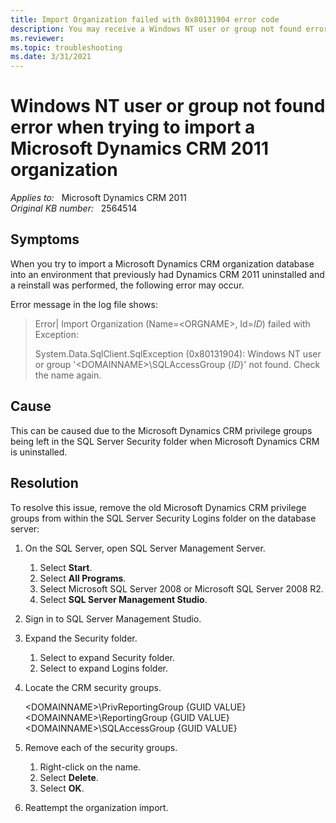 ```yaml
---
title: Import Organization failed with 0x80131904 error code
description: You may receive a Windows NT user or group not found error when importing a Microsoft Dynamics CRM 2011 organization. Provides a resolution.
ms.reviewer: 
ms.topic: troubleshooting
ms.date: 3/31/2021
---
```

# Windows NT user or group not found error when trying to import a Microsoft Dynamics CRM 2011 organization

_Applies to:_ &nbsp; Microsoft Dynamics CRM 2011  
_Original KB number:_ &nbsp; 2564514

## Symptoms

When you try to import a Microsoft Dynamics CRM organization database into an environment that previously had Dynamics CRM 2011 uninstalled and a reinstall was performed, the following error may occur.

Error message in the log file shows:

> Error| Import Organization (Name=\<ORGNAME>, Id=*ID*) failed with Exception:
>
> System.Data.SqlClient.SqlException (0x80131904): Windows NT user or group '\<DOMAINNAME>\SQLAccessGroup {*ID*}' not found. Check the name again.

## Cause

This can be caused due to the Microsoft Dynamics CRM privilege groups being left in the SQL Server Security folder when Microsoft Dynamics CRM is uninstalled.

## Resolution

To resolve this issue, remove the old Microsoft Dynamics CRM privilege groups from within the SQL Server Security Logins folder on the database server:

1. On the SQL Server, open SQL Server Management Server.

    1. Select **Start**.
    2. Select **All Programs**.
    3. Select Microsoft SQL Server 2008 or Microsoft SQL Server 2008 R2.
    4. Select **SQL Server Management Studio**.

2. Sign in to SQL Server Management Studio.

3. Expand the Security folder.

    1. Select to expand Security folder.
    2. Select to expand Logins folder.

4. Locate the CRM security groups.

    \<DOMAINNAME>\PrivReportingGroup {GUID VALUE}  
    \<DOMAINNAME>\ReportingGroup {GUID VALUE}  
    \<DOMAINNAME>\SQLAccessGroup {GUID VALUE}

5. Remove each of the security groups.

    1. Right-click on the name.
    2. Select **Delete**.
    3. Select **OK**.

6. Reattempt the organization import.

